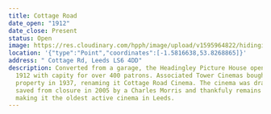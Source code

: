 ```yaml
---
title: Cottage Road
date_open: "1912"
date_close: Present
status: Open
image: https://res.cloudinary.com/hpph/image/upload/v1595964822/hidinginplainsight/cottageroad.svg
location: '{"type":"Point","coordinates":[-1.5816638,53.8268865]}'
address: " Cottage Rd, Leeds LS6 4DD"
description: Converted from a garage, the Headingley Picture House opened in
  1912 with capity for over 400 patrons. Associated Tower Cinemas bought the
  property in 1937, renaming it Cottage Road Cinema. The cinema was dramatically
  saved from closure in 2005 by a Charles Morris and thankfuly remains open,
  making it the oldest active cinema in Leeds.
---
```

